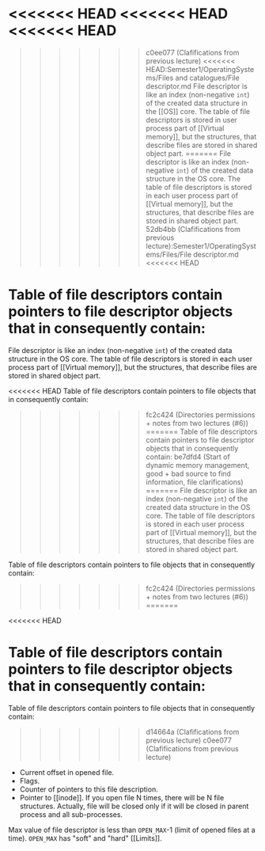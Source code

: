 <<<<<<< HEAD
<<<<<<< HEAD
<<<<<<< HEAD
=======
>>>>>>> c0ee077 (Clafifications from previous lecture)
<<<<<<< HEAD:Semester1/OperatingSystems/Files and catalogues/File descriptor.md
File descriptor is like an index (non-negative `int`) of the created data structure in the [[OS]] core. The table of file descriptors is stored in user process part of [[Virtual memory]], but the structures, that describe files are stored in shared object part. 
=======
File descriptor is like an index (non-negative `int`) of the created data structure in the OS core. The table of file descriptors is stored in each user process part of [[Virtual memory]], but the structures, that describe files are stored in shared object part.
>>>>>>> 52db4bb (Clafifications from previous lecture):Semester1/OperatingSystems/Files/File descriptor.md
<<<<<<< HEAD

Table of file descriptors contain pointers to file descriptor objects that in consequently contain:
=======
File descriptor is like an index (non-negative `int`) of the created data structure in the OS core. The table of file descriptors is stored in each user process part of [[Virtual memory]], but the structures, that describe files are stored in shared object part.

<<<<<<< HEAD
Table of file descriptors contain pointers to file objects that in consequently contain:
>>>>>>> fc2c424 (Directories permissions + notes from two lectures (#6))
=======
Table of file descriptors contain pointers to file descriptor objects that in consequently contain:
>>>>>>> be7dfd4 (Start of dynamic memory management, good + bad source to find information, file clarifications)
=======
File descriptor is like an index (non-negative `int`) of the created data structure in the OS core. The table of file descriptors is stored in each user process part of [[Virtual memory]], but the structures, that describe files are stored in shared object part.

Table of file descriptors contain pointers to file objects that in consequently contain:
>>>>>>> fc2c424 (Directories permissions + notes from two lectures (#6))
=======

<<<<<<< HEAD

Table of file descriptors contain pointers to file descriptor objects that in consequently contain:
=======
Table of file descriptors contain pointers to file objects that in consequently contain:
>>>>>>> d14664a (Clafifications from previous lecture)
>>>>>>> c0ee077 (Clafifications from previous lecture)
* Current offset in opened file.
* Flags.
* Counter of pointers to this file description.
* Pointer to [[inode]].
If you open file N times, there will be N file structures.
Actually, file will be closed only if it will be closed in parent process and all sub-processes.

Max value of file descriptor is less than `OPEN_MAX`-1 (limit of opened files at a time). `OPEN_MAX` has "soft" and "hard" [[Limits]].